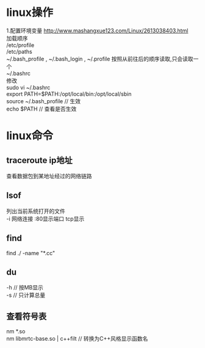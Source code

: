 # linux操作
1.配置环境变量
http://www.mashangxue123.com/Linux/2613038403.html  
加载顺序  
/etc/profile  
/etc/paths  
~/.bash_profile , ~/.bash_login , ~/.profile 按照从前往后的顺序读取,只会读取一个  
~/.bashrc  
修改   
sudo vi ~/.bashrc  
export PATH=$PATH:/opt/local/bin:/opt/local/sbin  
source ~/.bash_profile // 生效  
echo $PATH // 查看是否生效  


# linux命令
## traceroute ip地址  
查看数据包到某地址经过的网络链路  
## lsof 
列出当前系统打开的文件  
-i 网络连接 :80显示端口 tcp显示  
## find
find ./ -name "*.cc"  
## du  
-h // 按MB显示  
-s // 只计算总量  
## 查看符号表
nm *.so   
nm libmrtc-base.so | c++filt // 转换为C++风格显示函数名  
